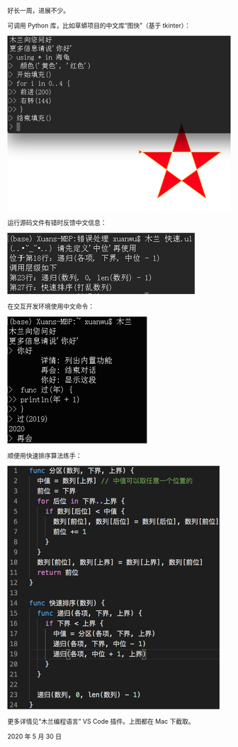 好长一周，进展不少。

可调用 Python 库，比如草蟒项目的中文库“图快”（基于 tkinter）：

![](截图/2020-05-26_mulan调用python.png)

运行源码文件有错时反馈中文信息：

![](截图/2020-05-29_mulan回溯信息.png)

在交互开发环境使用中文命令：

![](截图/2020-05-26_mulanConsole.png)

顺便用快速排序算法练手：

![](截图/2020-05-29_mulan快排.png)

更多详情见“木兰编程语言” VS Code 插件。上图都在 Mac 下截取。

2020 年 5 月 30 日